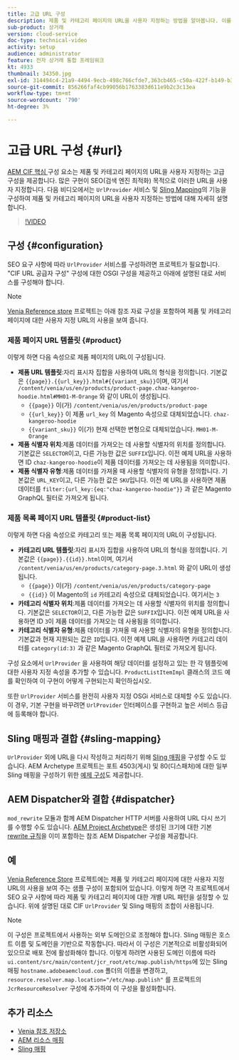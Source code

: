 ```yaml
---
title: 고급 URL 구성
description: 제품 및 카테고리 페이지의 URL을 사용자 지정하는 방법을 알아봅니다. 이를 통해 구현은 검색 엔진에 대한 URL을 최적화하고 검색을 승격할 수 있습니다.
sub-product: 상거래
version: cloud-service
doc-type: technical-video
activity: setup
audience: administrator
feature: 전자 상거래 통합 프레임워크
kt: 4933
thumbnail: 34350.jpg
exl-id: 314494c4-21a9-4494-9ecb-498c766cfde7,363cb465-c50a-422f-b149-b3f41c2ebc0f
source-git-commit: 856266faf4cb99056b1763383d611e9b2c3c13ea
workflow-type: tm+mt
source-wordcount: '790'
ht-degree: 3%

---
```


# 고급 URL 구성 {#url}

[AEM CIF 핵심 ](https://github.com/adobe/aem-core-cif-components) 구성 요소는 제품 및 카테고리 페이지의 URL을 사용자 지정하는 고급 구성을 제공합니다. 많은 구현이 SEO(검색 엔진 최적화) 목적으로 이러한 URL을 사용자 지정합니다.  다음 비디오에서는 `UrlProvider` 서비스 및 [Sling Mapping](https://sling.apache.org/documentation/the-sling-engine/mappings-for-resource-resolution.html)의 기능을 구성하여 제품 및 카테고리 페이지의 URL을 사용자 지정하는 방법에 대해 자세히 설명합니다.

>[!VIDEO](https://video.tv.adobe.com/v/34350/?quality=12)

## 구성 {#configuration}

SEO 요구 사항에 따라 `UrlProvider` 서비스를 구성하려면 프로젝트가 필요합니다. &quot;CIF URL 공급자 구성&quot; 구성에 대한 OSGI 구성을 제공하고 아래에 설명된 대로 서비스를 구성해야 합니다.

>[!NOTE]
>
> [Venia Reference store](https://github.com/adobe/aem-cif-guides-venia) 프로젝트는 아래 참조 자료 구성을 포함하여 제품 및 카테고리 페이지에 대한 사용자 지정 URL의 사용을 보여 줍니다.

### 제품 페이지 URL 템플릿 {#product}

이렇게 하면 다음 속성으로 제품 페이지의 URL이 구성됩니다.

* **제품 URL 템플릿**:자리 표시자 집합을 사용하여 URL의 형식을 정의합니다. 기본값은 `{{page}}.{{url_key}}.html#{{variant_sku}}`이며, 여기서 `/content/venia/us/en/products/product-page.chaz-kangeroo-hoodie.html#MH01-M-Orange` 와 같이 URL이 생성됩니다.
   * `{{page}}` 이(가)  `/content/venia/us/en/products/product-page`
   * `{{url_key}}` 이 제품 `url_key` 의 Magento 속성으로 대체되었습니다.  `chaz-kangeroo-hoodie`
   * `{{variant_sku}}` 이(가) 현재 선택한 변형으로 대체되었습니다.  `MH01-M-Orange`
* **제품 식별자 위치**:제품 데이터를 가져오는 데 사용할 식별자의 위치를 정의합니다. 기본값은 `SELECTOR`이고, 다른 가능한 값은 `SUFFIX`입니다. 이전 예제 URL을 사용하면 ID `chaz-kangeroo-hoodie`이 제품 데이터를 가져오는 데 사용됨을 의미합니다.
* **제품 식별자 유형**:제품 데이터를 가져올 때 사용할 식별자의 유형을 정의합니다. 기본값은 `URL_KEY`이고, 다른 가능한 값은 `SKU`입니다. 이전 예 URL을 사용하면 제품 데이터를 `filter:{url_key:{eq:"chaz-kangeroo-hoodie"}}` 과 같은 Magento GraphQL 필터로 가져오게 됩니다.

### 제품 목록 페이지 URL 템플릿 {#product-list}

이렇게 하면 다음 속성으로 카테고리 또는 제품 목록 페이지의 URL이 구성됩니다.

* **카테고리 URL 템플릿**:자리 표시자 집합을 사용하여 URL의 형식을 정의합니다. 기본값은 `{{page}}.{{id}}.html`이며, 여기서 `/content/venia/us/en/products/category-page.3.html` 와 같이 URL이 생성됩니다.
   * `{{page}}` 이(가)  `/content/venia/us/en/products/category-page`
   * `{{id}}` 이 Magento의  `id` 카테고리 속성으로 대체되었습니다. 여기서는  `3`
* **카테고리 식별자 위치**:제품 데이터를 가져오는 데 사용할 식별자의 위치를 정의합니다. 기본값은 `SELECTOR`이고, 다른 가능한 값은 `SUFFIX`입니다. 이전 예제 URL을 사용하면 ID `3`이 제품 데이터를 가져오는 데 사용됨을 의미합니다.
* **카테고리 식별자 유형**:제품 데이터를 가져올 때 사용할 식별자의 유형을 정의합니다. 기본값과 현재 지원되는 값은 `ID`입니다. 이전 예제 URL을 사용하면 카테고리 데이터를 `category(id:3)` 과 같은 Magento GraphQL 필터로 가져오게 됩니다.

구성 요소에서 `UrlProvider` 을 사용하여 해당 데이터를 설정하고 있는 한 각 템플릿에 대한 사용자 지정 속성을 추가할 수 있습니다. `ProductListItemImpl` 클래스의 코드 예를 확인하여 이 구현이 어떻게 구현되는지 확인하십시오.

또한 `UrlProvider` 서비스를 완전히 사용자 지정 OSGi 서비스로 대체할 수도 있습니다. 이 경우, 기본 구현을 바꾸려면 `UrlProvider` 인터페이스를 구현하고 높은 서비스 등급에 등록해야 합니다.

## Sling 매핑과 결합 {#sling-mapping}

`UrlProvider` 외에 URL을 다시 작성하고 처리하기 위해 [Sling 매핑](https://sling.apache.org/documentation/the-sling-engine/mappings-for-resource-resolution.html)을 구성할 수도 있습니다. AEM Archetype 프로젝트는 포트 4503(게시) 및 80(디스패처)에 대한 일부 Sling 매핑을 구성하기 위한 [예제 구성](https://github.com/adobe/aem-cif-project-archetype/tree/master/src/main/archetype/samplecontent/src/main/content/jcr_root/etc/map.publish)도 제공합니다.

## AEM Dispatcher와 결합 {#dispatcher}

`mod_rewrite` 모듈과 함께 AEM Dispatcher HTTP 서버를 사용하여 URL 다시 쓰기를 수행할 수도 있습니다. [AEM Project Archetype](https://github.com/adobe/aem-project-archetype)은 생성된 크기에 대한 기본 [rewrite 규칙](https://github.com/adobe/aem-project-archetype/tree/master/src/main/archetype/dispatcher.cloud)을 이미 포함하는 참조 AEM Dispatcher 구성을 제공합니다.

## 예

[Venia Reference Store](https://github.com/adobe/aem-cif-guides-venia) 프로젝트에는 제품 및 카테고리 페이지에 대한 사용자 지정 URL의 사용을 보여 주는 샘플 구성이 포함되어 있습니다. 이렇게 하면 각 프로젝트에서 SEO 요구 사항에 따라 제품 및 카테고리 페이지에 대한 개별 URL 패턴을 설정할 수 있습니다. 위에 설명된 대로 CIF `UrlProvider` 및 Sling 매핑의 조합이 사용됩니다.

>[!NOTE]
>
>이 구성은 프로젝트에서 사용하는 외부 도메인으로 조정해야 합니다. Sling 매핑은 호스트 이름 및 도메인을 기반으로 작동합니다. 따라서 이 구성은 기본적으로 비활성화되어 있으므로 배포 전에 활성화해야 합니다. 이렇게 하려면 사용된 도메인 이름에 따라 `ui.content/src/main/content/jcr_root/etc/map.publish/https`에 있는 Sling 매핑 `hostname.adobeaemcloud.com` 폴더의 이름을 변경하고, `resource.resolver.map.location="/etc/map.publish"` 를 프로젝트의 `JcrResourceResolver` 구성에 추가하여 이 구성을 활성화합니다.

## 추가 리소스

* [Venia 참조 저장소](https://github.com/adobe/aem-cif-guides-venia)
* [AEM 리소스 매핑](https://experienceleague.adobe.com/docs/experience-manager-65/deploying/configuring/resource-mapping.html)
* [Sling 매핑](https://sling.apache.org/documentation/the-sling-engine/mappings-for-resource-resolution.html)
